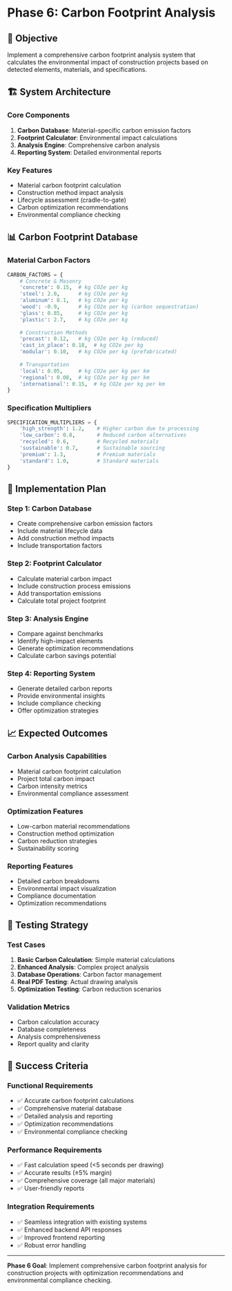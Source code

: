 # Phase 6: Carbon Footprint Analysis

## 🎯 **Objective**
Implement a comprehensive carbon footprint analysis system that calculates the environmental impact of construction projects based on detected elements, materials, and specifications.

## 🏗️ **System Architecture**

### **Core Components**
1. **Carbon Database**: Material-specific carbon emission factors
2. **Footprint Calculator**: Environmental impact calculations
3. **Analysis Engine**: Comprehensive carbon analysis
4. **Reporting System**: Detailed environmental reports

### **Key Features**
- Material carbon footprint calculation
- Construction method impact analysis
- Lifecycle assessment (cradle-to-gate)
- Carbon optimization recommendations
- Environmental compliance checking

## 📊 **Carbon Footprint Database**

### **Material Carbon Factors**
```python
CARBON_FACTORS = {
    # Concrete & Masonry
    'concrete': 0.15,  # kg CO2e per kg
    'steel': 2.0,      # kg CO2e per kg
    'aluminum': 8.1,   # kg CO2e per kg
    'wood': -0.9,      # kg CO2e per kg (carbon sequestration)
    'glass': 0.85,     # kg CO2e per kg
    'plastic': 2.7,    # kg CO2e per kg
    
    # Construction Methods
    'precast': 0.12,   # kg CO2e per kg (reduced)
    'cast_in_place': 0.18,  # kg CO2e per kg
    'modular': 0.10,   # kg CO2e per kg (prefabricated)
    
    # Transportation
    'local': 0.05,     # kg CO2e per kg per km
    'regional': 0.08,  # kg CO2e per kg per km
    'international': 0.15,  # kg CO2e per kg per km
}
```

### **Specification Multipliers**
```python
SPECIFICATION_MULTIPLIERS = {
    'high_strength': 1.2,    # Higher carbon due to processing
    'low_carbon': 0.8,       # Reduced carbon alternatives
    'recycled': 0.6,         # Recycled materials
    'sustainable': 0.7,      # Sustainable sourcing
    'premium': 1.3,          # Premium materials
    'standard': 1.0,         # Standard materials
}
```

## 🔧 **Implementation Plan**

### **Step 1: Carbon Database**
- Create comprehensive carbon emission factors
- Include material lifecycle data
- Add construction method impacts
- Include transportation factors

### **Step 2: Footprint Calculator**
- Calculate material carbon impact
- Include construction process emissions
- Add transportation emissions
- Calculate total project footprint

### **Step 3: Analysis Engine**
- Compare against benchmarks
- Identify high-impact elements
- Generate optimization recommendations
- Calculate carbon savings potential

### **Step 4: Reporting System**
- Generate detailed carbon reports
- Provide environmental insights
- Include compliance checking
- Offer optimization strategies

## 📈 **Expected Outcomes**

### **Carbon Analysis Capabilities**
- Material carbon footprint calculation
- Project total carbon impact
- Carbon intensity metrics
- Environmental compliance assessment

### **Optimization Features**
- Low-carbon material recommendations
- Construction method optimization
- Carbon reduction strategies
- Sustainability scoring

### **Reporting Features**
- Detailed carbon breakdowns
- Environmental impact visualization
- Compliance documentation
- Optimization recommendations

## 🧪 **Testing Strategy**

### **Test Cases**
1. **Basic Carbon Calculation**: Simple material calculations
2. **Enhanced Analysis**: Complex project analysis
3. **Database Operations**: Carbon factor management
4. **Real PDF Testing**: Actual drawing analysis
5. **Optimization Testing**: Carbon reduction scenarios

### **Validation Metrics**
- Carbon calculation accuracy
- Database completeness
- Analysis comprehensiveness
- Report quality and clarity

## 🚀 **Success Criteria**

### **Functional Requirements**
- ✅ Accurate carbon footprint calculations
- ✅ Comprehensive material database
- ✅ Detailed analysis and reporting
- ✅ Optimization recommendations
- ✅ Environmental compliance checking

### **Performance Requirements**
- ✅ Fast calculation speed (<5 seconds per drawing)
- ✅ Accurate results (±5% margin)
- ✅ Comprehensive coverage (all major materials)
- ✅ User-friendly reports

### **Integration Requirements**
- ✅ Seamless integration with existing systems
- ✅ Enhanced backend API responses
- ✅ Improved frontend reporting
- ✅ Robust error handling

---

**Phase 6 Goal**: Implement comprehensive carbon footprint analysis for construction projects with optimization recommendations and environmental compliance checking. 